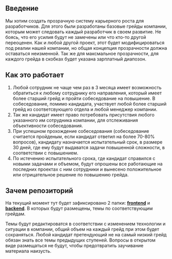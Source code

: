 ## Введение

Мы хотим создать прозрачную систему карьерного роста для разработчиков. Для этого были разработаны базовые грейды компании, которым может следовать каждый разработчик в своем развитие. Не боясь, что его усилия будут не замечены или что кто-то другой переоценен. Как и любой другой проект, этот будет модифицироваться под реалии нашей компании, но общая концепция прозрачности должна оставаться неизменной. Так же для максмальное прозрачности, для каждого грейда в скобках будет указана зарплатный диапозон.

## Как это работает
1. Любой сотрудник не чаще чем раз в 3 месяца имеет возможность обратиться к любому сотруднику его направления, который имеет более старший грейд и пройти собеседование на повышение. В собеседование, помимо кандидата, участвует любой более старший грейд из соответсвующего отдела и любой менеджер компании. 
2. Так же кандидат имеет право потребовать присутствия любого указанного им сотрудника компании, для отслеживания объективности собеседования. 
3. При успешном прохождение собеседования (собеседование считается пройденым, если кандидат ответил на более 70-80% вопросов), кандидату назначается испытательный срок, в размере 30 дней, где ему будут выдаватся задачи повышенной сложности, в соответствии с повышением. 
4. По истечению испытательного срока, где кандидат справился с новыми задачами и объемом, будут опрошены все работающие на последних проектах с ним сотрудники и вынесено положительное или отрицательное решение по повышению грейда.

## Зачем репозиторий
На текущий момент тут будет зафиксировано 2 папки: [**frontend**](./frontend/README.md) и [**backend**](./backend/README.md). В которых будут размещены, темы по соответствующим грейдам. 

Темы будут редактироватся в соответствии с изменением технологии и ситуации в компании, общий объем на каждый грейд при этом будет сохраняться. Любой кандидат претендующий не на самый низкий грейд обязан знать все темы предыдущих ступеней. Вопросы в открытом виде размещаться не будут, чтобы предотвратить заучивание материала наизусть.
